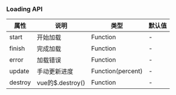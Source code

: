 ### Loading API
| 属性    | 说明             | 类型              | 默认值 |
|---------|------------------|-------------------|--------|
| start   | 开始加载         | Function          | -      |
| finish  | 完成加载         | Function          | -      |
| error   | 加载错误         | Function          | -      |
| update  | 手动更新进度     | Function(percent) | -      |
| destroy | vue的$.destroy() | Function          | -      |